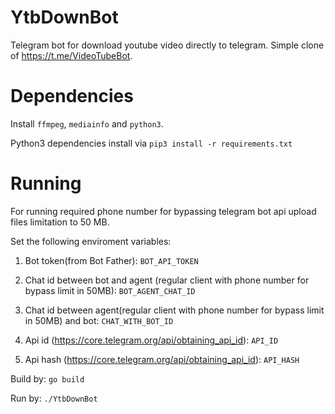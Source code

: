 # YtbDownBot
Telegram bot for download youtube video directly to telegram.
Simple clone of https://t.me/VideoTubeBot.

# Dependencies
Install `ffmpeg`, `mediainfo` and `python3`.

Python3 dependencies install via `pip3 install -r requirements.txt`
# Running
For running required phone number for bypassing telegram bot api upload files limitation to 50 MB.

Set the following enviroment variables:
  1. Bot token(from Bot Father):
`BOT_API_TOKEN`

  2. Chat id between bot and agent (regular client with phone number 
for bypass limit in 50MB):
`BOT_AGENT_CHAT_ID`

  3. Chat id between agent(regular client with phone number 
for bypass limit in 50MB) and bot:
`CHAT_WITH_BOT_ID`

  4. Api id (https://core.telegram.org/api/obtaining_api_id):
`API_ID`
  5. Api hash (https://core.telegram.org/api/obtaining_api_id):
`API_HASH`

Build by:
`go build`

Run by:
`./YtbDownBot`

